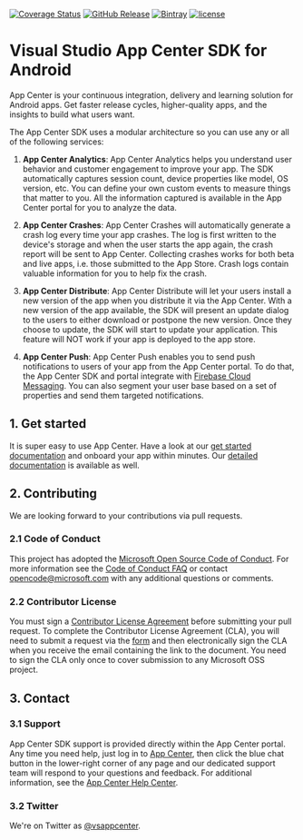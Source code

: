 [![Coverage Status](https://coveralls.io/repos/github/Microsoft/AppCenter-SDK-Android/badge.svg?branch=develop)](https://coveralls.io/github/Microsoft/AppCenter-SDK-Android?branch=develop)
[![GitHub Release](https://img.shields.io/github/release/microsoft/appcenter-sdk-android.svg)](https://github.com/microsoft/appcenter-sdk-android/releases/latest)
[![Bintray](https://api.bintray.com/packages/vsappcenter/appcenter/appcenter/images/download.svg)](https://bintray.com/vsappcenter/appcenter)
[![license](https://img.shields.io/badge/license-MIT%20License-00AAAA.svg)](https://github.com/microsoft/appcenter-sdk-android/blob/master/license.txt)

# Visual Studio App Center SDK for Android

App Center is your continuous integration, delivery and learning solution for Android apps.
Get faster release cycles, higher-quality apps, and the insights to build what users want.

The App Center SDK uses a modular architecture so you can use any or all of the following services:

1. **App Center Analytics**: App Center Analytics helps you understand user behavior and customer engagement to improve your app. The SDK automatically captures session count, device properties like model, OS version, etc. You can define your own custom events to measure things that matter to you. All the information captured is available in the App Center portal for you to analyze the data.

2. **App Center Crashes**: App Center Crashes will automatically generate a crash log every time your app crashes. The log is first written to the device's storage and when the user starts the app again, the crash report will be sent to App Center. Collecting crashes works for both beta and live apps, i.e. those submitted to the App Store. Crash logs contain valuable information for you to help fix the crash.

3. **App Center Distribute**: App Center Distribute will let your users install a new version of the app when you distribute it via the App Center. With a new version of the app available, the SDK will present an update dialog to the users to either download or postpone the new version. Once they choose to update, the SDK will start to update your application. This feature will NOT work if your app is deployed to the app store.

4. **App Center Push**: App Center Push enables you to send push notifications to users of your app from the App Center portal. To do that, the App Center SDK and portal integrate with [Firebase Cloud Messaging](https://firebase.google.com/docs/cloud-messaging/). You can also segment your user base based on a set of properties and send them targeted notifications.

## 1. Get started
It is super easy to use App Center. Have a look at our [get started documentation](https://docs.microsoft.com/en-us/appcenter/sdk/getting-started/android) and onboard your app within minutes. Our [detailed documentation](https://docs.microsoft.com/en-us/appcenter/sdk/) is available as well.

## 2. Contributing

We are looking forward to your contributions via pull requests.

### 2.1 Code of Conduct

This project has adopted the [Microsoft Open Source Code of Conduct](https://opensource.microsoft.com/codeofconduct/). For more information see the [Code of Conduct FAQ](https://opensource.microsoft.com/codeofconduct/faq/) or contact [opencode@microsoft.com](mailto:opencode@microsoft.com) with any additional questions or comments.

### 2.2 Contributor License

You must sign a [Contributor License Agreement](https://cla.microsoft.com/) before submitting your pull request. To complete the Contributor License Agreement (CLA), you will need to submit a request via the [form](https://cla.microsoft.com/) and then electronically sign the CLA when you receive the email containing the link to the document. You need to sign the CLA only once to cover submission to any Microsoft OSS project. 

## 3. Contact

### 3.1 Support

App Center SDK support is provided directly within the App Center portal. Any time you need help, just log in to [App Center](https://appcenter.ms), then click the blue chat button in the lower-right corner of any page and our dedicated support team will respond to your questions and feedback. For additional information, see the [App Center Help Center](https://intercom.help/appcenter/getting-started/welcome-to-app-center-support).

### 3.2 Twitter
We're on Twitter as [@vsappcenter](https://www.twitter.com/vsappcenter).
